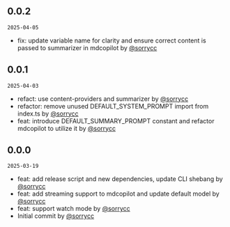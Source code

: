 ## 0.0.2

`2025-04-05`

- fix: update variable name for clarity and ensure correct content is passed to summarizer in mdcopilot by [@sorrycc](https://github.com/sorrycc)


## 0.0.1

`2025-04-03`

- refact: use content-providers and summarizer by [@sorrycc](https://github.com/sorrycc)
- refactor: remove unused DEFAULT_SYSTEM_PROMPT import from index.ts by [@sorrycc](https://github.com/sorrycc)
- feat: introduce DEFAULT_SUMMARY_PROMPT constant and refactor mdcopilot to utilize it by [@sorrycc](https://github.com/sorrycc)


## 0.0.0

`2025-03-19`

- feat: add release script and new dependencies, update CLI shebang by [@sorrycc](https://github.com/sorrycc)
- feat: add streaming support to mdcopilot and update default model by [@sorrycc](https://github.com/sorrycc)
- feat: support watch mode by [@sorrycc](https://github.com/sorrycc)
- Initial commit by [@sorrycc](https://github.com/sorrycc)
